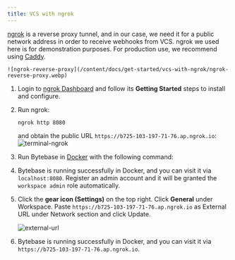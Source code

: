 ```yaml
---
title: VCS with ngrok
---
```


[ngrok](https://ngrok.com/) is a reverse proxy tunnel, and in our case, we need it for a public network address in order to receive webhooks from VCS. ngrok we used here is for demonstration purposes. For production use, we recommend using [Caddy](https://caddyserver.com/).

    ![ngrok-reverse-proxy](/content/docs/get-started/vcs-with-ngrok/ngrok-reverse-proxy.webp)

1. Login to [ngrok Dashboard](https://dashboard.ngrok.com/get-started/setup) and follow its **Getting Started** steps to install and configure.

1. Run ngrok:

   ```text
   ngrok http 8080
   ```

   and obtain the public URL `https://b725-103-197-71-76.ap.ngrok.io`:
   ![terminal-ngrok](/content/docs/get-started/vcs-with-ngrok/terminal-ngrok.webp)

1. Run Bytebase in [Docker](https://www.docker.com/) with the following command:

   <IncludeBlock url="/docs/get-started/install/terminal-docker-run"></IncludeBlock>

1. Bytebase is running successfully in Docker, and you can visit it via `localhost:8080`. Register an admin account and it will be granted the `workspace admin` role automatically.

1. Click the **gear icon (Settings)** on the top right. Click **General** under Workspace. Paste `https://b725-103-197-71-76.ap.ngrok.io` as External URL under Network section and click Update.

   ![external-url](/content/docs/get-started/vcs-with-ngrok/set-external-url.webp)

1. Bytebase is running successfully in Docker, and you can visit it via `https://b725-103-197-71-76.ap.ngrok.io`.
